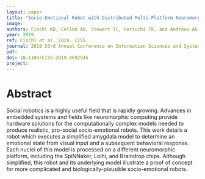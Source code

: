 ```yaml
---
layout: paper
title: "Socio-Emotional Robot with Distributed Multi-Platform Neuromorphic Processing: (Invited Presentation)"
image: 
authors: Fischl KD, Cellon AB, Stewart TC, Horiuchi TK, and Andreou AG.
year: 2019
ref: Fischl et al. 2019. CISS.
journal: 2019 53rd Annual Conference on Information Sciences and Systems (CISS)
pdf:
doi: 10.1109/CISS.2019.8692945
project: 
---
```


# Abstract
Social robotics is a highly useful field that is rapidly growing. Advances in embedded systems and fields like neuromorphic computing provide hardware solutions for the computationally complex models needed to produce realistic, pro-social socio-emotional robots. This work details a robot which executes a simplified amygdala model to determine an emotional state from visual input and a subsequent behavioral response. Each nuclei of this model is processed on a different neuromorphic platform, including the SpiNNaker, Loihi, and Braindrop chips. Although simplified, this robot and its underlying model illustrate a proof of concept for more complicated and biologically-plausible socio-emotional robots.
